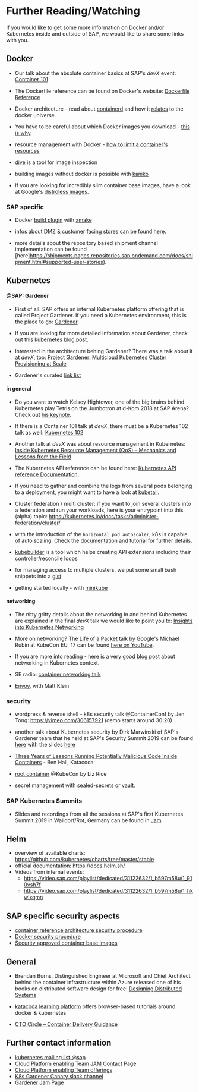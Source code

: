 # Further Reading/Watching

If you would like to get some more information on Docker and/or Kubernetes inside and outside of SAP, we would like to share some links with you.

## Docker

- Our talk about the absolute container basics at SAP's *devX* event: [Container 101](https://video.sap.com/media/t/1_gxz1oox7/84675141)

- The Dockerfile reference can be found on Docker's website: [Dockerfile Reference](https://docs.docker.com/engine/reference/builder/)

- Docker architecture - read about [containerd](https://containerd.io/) and how it [relates](https://hackernoon.com/docker-containerd-standalone-runtimes-heres-what-you-should-know-b834ef155426?gi=c8140ae48de2) to the docker universe.

- You have to be careful about which Docker images you download - [this is why](https://kromtech.com/blog/security-center/cryptojacking-invades-cloud-how-modern-containerization-trend-is-exploited-by-attackers).

- resource management with Docker - [how to limit a container's resources](https://docs.docker.com/config/containers/resource_constraints)

- [dive](https://github.com/wagoodman/dive/blob/master/README.md) is a tool for image inspection

- building images without docker is possible with [kaniko](https://github.com/GoogleContainerTools/kaniko)

- If you are looking for incredibly slim container base images, have a look at Google's [distroless images](https://github.com/GoogleContainerTools/distroless).

### SAP specific
- Docker [build plugin](https://github.wdf.sap.corp/pages/xmake-ci/User-Guide/Setting_up_a_Build/Build_Plugins/Docker_Build_Plugin/About_Docker_Build_Plugin) with [xmake](http://go.sap.corp/xmake)

- infos about DMZ & customer facing stores can be found [here](https://shipments.pages.repositories.sap.ondemand.com/docs/).

-  more details about the repository based shipment channel implementation can be found [here]https://shipments.pages.repositories.sap.ondemand.com/docs/shipment.html#supported-user-stories).

## Kubernetes

#### @SAP: Gardener
- First of all: SAP offers an internal Kubernetes platform offering that is called Project Gardener. If you need a Kubernetes environment, this is the place to go: [Gardener](https://github.wdf.sap.corp/pages/kubernetes/gardener/)

- If you are looking for more detailed information about Gardener, check out this [kubernetes blog post](https://kubernetes.io/blog/2018/05/17/gardener/).

- Interested in the architecture behing Gardener? There was a talk about it at *devX*, too:
[Project Gardener: Multicloud Kubernetes Cluster Provisioning at Scale](https://video.sap.com/media/t/1_9ifoaxbx/84675141)

- Gardener's curated [link list](https://github.wdf.sap.corp/pages/kubernetes/gardener/doc/2017/01/16/howto-curated-links.html)

#### in general
- Do you want to watch Kelsey Hightower, one of the big brains behind Kubernetes play Tetris on the Jumbotron at d-Kom 2018 at SAP Arena? Check out [his keynote](https://broadcast.co.sap.com/event/dkom/2018#!video%2F18106).

- If there is a Container 101 talk at *devX*, there must be a Kubernetes 102 talk as well: [Kubernetes 102](https://video.sap.com/media/t/1_64gue1c2/84675141)

- Another talk at *devX* was about resource management in Kubernetes:
[Inside Kubernetes Resource Management (QoS) – Mechanics and Lessons from the Field](https://video.sap.com/media/t/1_hcnybwp9/84675141)

- The Kubernetes API reference can be found here: [Kubernetes API reference Documentation](https://kubernetes.io/docs/reference/).

- If you need to gather and combine the logs from several pods belonging to a deployment, you might want to have a look at [kubetail](https://github.com/johanhaleby/kubetail).

- Cluster federation / multi cluster: if you want to join several clusters into a federation and run your workloads, here is your entrypoint into this (alpha) topic: https://kubernetes.io/docs/tasks/administer-federation/cluster/

- with the introduction of the `horizontal pod autoscaler`, k8s is capable of auto scaling. Check the [documentation](https://kubernetes.io/docs/tasks/run-application/horizontal-pod-autoscale/) and [tutorial](https://kubernetes.io/docs/tasks/run-application/horizontal-pod-autoscale-walkthrough/) for further details.

- [kubebuilder](https://github.com/kubernetes-sigs/kubebuilder) is a tool which helps creating API extensions including their controller/reconcile loops

- for managing access to multiple clusters, we put some small bash snippets into a [gist](https://github.wdf.sap.corp/gist/D051945/3f3daf9f71f7e012c1e25a48c1c6e8da)

- getting started locally - with [minikube](https://kubernetes.io/docs/setup/learning-environment/minikube/)

#### networking
- The nitty gritty details about the networking in and behind Kubernetes are explained in the final *devX* talk we would like to point you to: [Insights into Kubernetes Networking](https://video.sap.com/media/t/1_8fawa5io/84675141)

- More on networking? The [Life of a Packet](https://www.youtube.com/watch?v=0Omvgd7Hg1I) talk by Google's Michael Rubin at KubeCon EU '17 can be found [here on YouTube](https://www.youtube.com/watch?v=0Omvgd7Hg1I).

- If you are more into reading - here is a very good [blog post](https://sookocheff.com/post/kubernetes/understanding-kubernetes-networking-model/) about networking in Kubernetes context.

- SE radio: [container networking talk](http://www.se-radio.net/2018/10/se-radio-episode-341-michael-hausenblas-on-container-networking/)

- [Envoy](https://kubernetespodcast.com/episode/033-envoy/), with Matt Klein

### security
- wordpress & reverse shell - k8s security talk @ContainerConf by Jen Tong: https://vimeo.com/306157921 (demo starts around 30:20)

- another talk about Kubernetes security by Dirk Marwinski of SAP's Gardener team that he held at SAP's Security Summit 2019 can be found [here](https://video.sap.com/media/t/1_4g3e4aah) with the slides [here](https://jam4.sapjam.com/groups/0O5MDqirlZsPGRKP3y6Ydt/documents/GZr8SmrvBdWhP7miO0WhU9)

- [Three Years of Lessons Running Potentially Malicious Code Inside Containers](https://www.youtube.com/watch?v=kbPEE33HEHw) - Ben Hall, Katacoda 

- [root container](https://www.youtube.com/watch?v=ltrV-Qmh3oY&feature=youtu.be) @KubeCon by Liz Rice

- secret management with [sealed-secrets](https://github.com/bitnami-labs/sealed-secrets) or [vault](https://www.vaultproject.io/docs/what-is-vault/index.html).

### SAP Kubernetes Summits
- Slides and recordings from all the sessions at SAP's first Kubernetes Summit 2019 in Walldorf/Rot, Germany can be found in [Jam](https://jam4.sapjam.com/blogs/show/rW4XILnu81NbcUpiMQWWuu)

## Helm
- overview of available charts: https://github.com/kubernetes/charts/tree/master/stable
- official documentation: https://docs.helm.sh/
- Videos from internal events:
  - https://video.sap.com/playlist/dedicated/31122632/1_b597m58u/1_910vsh7f
  - https://video.sap.com/playlist/dedicated/31122632/1_b597m58u/1_hkwlxqmn

## SAP specific security aspects
- [container reference architecture security procedure](https://wiki.wdf.sap.corp/wiki/x/HkxOcQ)
- [Docker security procedure](https://wiki.wdf.sap.corp/wiki/x/Uk8GcQ)
- [Security approved container base images](https://wiki.wdf.sap.corp/wiki/x/UYYRd)

## General

- Brendan Burns, Distinguished Engineer at Microsoft and Chief Architect behind the container infrastructure within Azure released one of his books on distributed software design for free: [Designing Distributed Systems](https://azure.microsoft.com/en-us/resources/designing-distributed-systems/)

- [katacoda learning platform](https://www.katacoda.com/learn) offers browser-based tutorials around docker & kubernetes  

- [CTO Circle – Container Delivery Guidance](https://sap.sharepoint.com/sites/60001485/Shared%20Documents/01_Communication/CTO%20Circle%20%26%20Technology%20Board%20Meetings/CTO%20Circle/Container%20Delivery_RELEASED.pdf?csf=1&e=THkcxG)

## Further contact information

- [kubernetes mailing list @sap](https://listserv.sap.corp/mailman/listinfo/kubernetes-users)
- [Cloud Platform enabling Team JAM Contact Page](https://go.sap.corp/cpet)
- [Cloud Platform enabling Team offerings](https://github.wdf.sap.corp/pages/kubernetes/gardener/offering/)
- [K8s Gardener Canary slack channel](https://sap-cp.slack.com/messages/CBV3JS9S4/)
- [Gardener Jam Page](https://jam4.sapjam.com/groups/Niq7TSBxLlzgb3nroBZJVx/overview_page/e9uqTDxXBRFbk7FJXEA4Cd)
